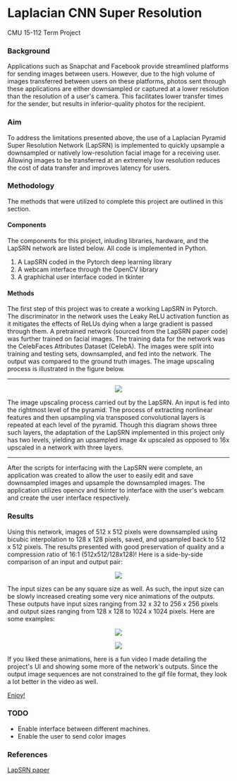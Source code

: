 # Laplacian CNN Super Resolution

CMU 15-112 Term Project

### Background 
Applications such as Snapchat and Facebook provide streamlined platforms for sending images between users. However, due to the high volume of images transferred between users on these platforms, photos sent through these applications are either downsampled or captured at a lower resolution than the resolution of a user's camera. This facilitates lower transfer times for the sender, but results in inferior-quality photos for the recipient.

### Aim
To address the limitations presented above, the use of a Laplacian Pyramid Super Resolution Network (LapSRN) is implemented to quickly upsample a downsampled or natively low-resolution facial image for a receiving user. Allowing images to be transferred at an extremely low resolution reduces the cost of data transfer and improves latency for users.

### Methodology
The methods that were utilized to complete this project are outlined in this section.
#### Components
The components for this project, inluding libraries, hardware, and the LapSRN network are listed below. All code is implemented in Python.

1. A LapSRN coded in the Pytorch deep learning library
2. A webcam interface through the OpenCV library
2. A graphichal user interface coded in tkinter 

#### Methods
The first step of this project was to create a working LapSRN in Pytorch. The discriminator in the network uses the Leaky ReLU activation function as it mitigates the effects of ReLUs dying when a large gradient is passed through them. A pretrained network (sourced from the LapSRN paper code) was further trained on facial images. The training data for the network was the CelebFaces Attributes Dataset (CelebA). The images were split into training and testing sets, downsampled, and fed into the network. The output was compared to the ground truth images. The image upscaling process is illustrated in the figure below. 

***

<p align="center"> 
<img src="https://github.com/vrishabcommuri/Laplacian-CNN-Super-Resolution/blob/master/samples/upsampling_process.png">
</p>

The image upscaling process carried out by the LapSRN. An input is fed into the rightmost level of the pyramid. The process of extracting nonlinear features and then upsampling via transposed convolutional layers is repeated at each level of the pyramid. Though this diagram shows three such layers, the adaptation of the LapSRN implemented in this project only has two levels, yielding an upsampled image 4x upscaled as opposed to 16x upscaled in a network with three layers.

***

After the scripts for interfacing with the LapSRN were complete, an application was created to allow the user to easily edit and save downsampled images and upsample the downsampled images. The application utilizes opencv and tkinter to interface with the user's webcam and create the user interface respectively.

### Results

Using this network, images of 512 x 512 pixels were downsampled using bicubic interpolation to 128 x 128 pixels, saved, and upsampled back to 512 x 512 pixels. The results presented with good preservation of quality and a compression ratio of 16:1 (512x512/128x128)! Here is a side-by-side comparison of an input and output pair:

<p align="center"> 
<img src="https://github.com/vrishabcommuri/Laplacian-CNN-Super-Resolution/blob/master/samples/result_1.png">
</p>

The input sizes can be any square size as well. As such, the input size can be slowly increased creating some very nice animations of the outputs. These outputs have input sizes ranging from 32 x 32 to 256 x 256 pixels and output sizes ranging from 128 x 128 to 1024 x 1024 pixels. Here are some examples:

<p align="center"> 
<img src="https://github.com/vrishabcommuri/Laplacian-CNN-Super-Resolution/blob/master/samples/result_2.gif">
</p>
<p align="center"> 
<img src="https://github.com/vrishabcommuri/Laplacian-CNN-Super-Resolution/blob/master/samples/result_3.gif">
</p>

If you liked these animations, here is a fun video I made detailing the project's UI and showing some more of the network's outputs. Since the output image sequences are not constrained to the gif file format, they look a lot better in the video as well. 

[Enjoy!](https://youtu.be/lE5S5sHzwXE)

### TODO

* Enable interface between different machines. 
* Enable the user to send color images

### References
[LapSRN paper](https://arxiv.org/abs/1710.01992)




